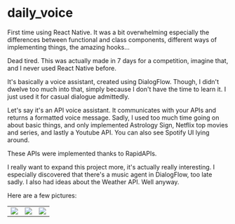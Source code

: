 # daily_voice

First time using React Native. It was a bit overwhelming especially the differences between functional and class components, different ways of implementing things, the amazing hooks...

Dead tired. This was actually made in 7 days for a competition, imagine that, and I never used React Native before.

It's basically a voice assistant, created using DialogFlow. Though, I didn't dwelve too much into that, simply because I don't have the time to learn it. I just used it for casual dialogue admittedly.

Let's say it's an API voice assistant. It communicates with your APIs and returns a formatted voice message. Sadly, I used too much time going on about basic things, and only implemented Astrology Sign, Netflix top movies and series, and lastly a Youtube API. You can also see Spotify UI lying around. 

These APIs were implemented thanks to RapidAPIs.

I really want to expand this project more, it's actually really interesting. I especially discovered that there's a music agent in DialogFlow, too late sadly. I also had ideas about the Weather API. Well anyway.

Here are a few pictures:

<table cellpadding="0">
  <tr style="padding: 0">
    <!-- GitHub Stats Card -->  
    <td valign="top">
        <img src="./pictures/pic1.PNG" /> 
    </td>
    <td valign="top">
        <img src="./pictures/pic2.png"  /> 
     </td>
     <td valign="top">
        <img src="./pictures/pic3.png"  /> 
     </td>
  </tr>
</table>
